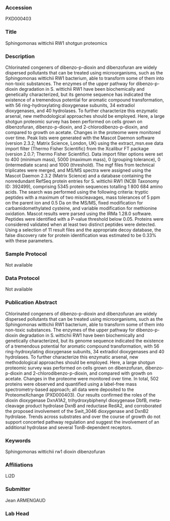 ### Accession
PXD000403

### Title
Sphingomonas wittichii RW1 shotgun proteomics

### Description
Chlorinated congeners of dibenzo-p-dioxin and dibenzofuran are widely dispersed pollutants that can be treated using microorganisms, such as the Sphingomonas wittichii RW1 bacterium, able to transform some of them into non-toxic substances. The enzymes of the upper pathway for dibenzo-p-dioxin degradation in S. wittichii RW1 have been biochemically and genetically characterized, but its genome sequence has indicated the existence of a tremendous potential for aromatic compound transformation, with 56 ring-hydroxylating dioxygenase subunits, 34 extradiol dioxygenases, and 40 hydrolases. To further characterize this enzymatic arsenal, new methodological approaches should be employed. Here, a large shotgun proteomic survey has been performed on cells grown on dibenzofuran, dibenzo-p-dioxin, and 2-chlorodibenzo-p-dioxin, and compared to growth on acetate. Changes in the proteome were monitored over time.        Peak lists were generated with the Mascot Daemon software (version 2.3.2; Matrix Science, London, UK) using the extract_msn.exe data import filter (Thermo Fisher Scientific) from the Xcalibur FT package (version 2.0.7; Thermo Fisher Scientific). Data import filter options were set to 400 (minimum mass), 5000 (maximum mass), 0 (grouping tolerance), 0 (intermediate scans) and 1000 (threshold). The mgf files from technical triplicates were merged, and MS/MS spectra were assigned using the Mascot Daemon 2.3.2 (Matrix Science) and a database containing the nonredundant RefSeq protein entries for S. wittichii RW1 (NCBI Taxonomy ID: 392499), comprising 5345 protein sequences totalling 1 800 684 amino acids. The search was performed using the following criteria: tryptic peptides with a maximum of two miscleavages, mass tolerances of 5 ppm on the parent ion and 0.5 Da on the MS/MS, fixed modification for carbamidomethylated cysteine, and variable modification for methionine oxidation. Mascot results were parsed using the IRMa 1.28.0 software. Peptides were identified with a P-value threshold below 0.05. Proteins were considered validated when at least two distinct peptides were detected. Using a selection of 11 result files and the appropriate decoy database, the false discovery rate for protein identification was estimated to be 0.33% with these parameters.

### Sample Protocol
Not available

### Data Protocol
Not available

### Publication Abstract
Chlorinated congeners of dibenzo-p-dioxin and dibenzofuran are widely dispersed pollutants that can be treated using microorganisms, such as the Sphingomonas wittichii RW1 bacterium, able to transform some of them into non-toxic substances. The enzymes of the upper pathway for dibenzo-p-dioxin degradation in S.&#x2009;wittichii RW1 have been biochemically and genetically characterized, but its genome sequence indicated the existence of a tremendous potential for aromatic compound transformation, with 56 ring-hydroxylating dioxygenase subunits, 34 extradiol dioxygenases and 40 hydrolases. To further characterize this enzymatic arsenal, new methodological approaches should be employed. Here, a large shotgun proteomic survey was performed on cells grown on dibenzofuran, dibenzo-p-dioxin and 2-chlorodibenzo-p-dioxin, and compared with growth on acetate. Changes in the proteome were monitored over time. In total, 502 proteins were observed and quantified using a label-free mass spectrometry-based approach; all data were deposited to the ProteomeXchange (PXD000403). Our results confirmed the roles of the dioxin dioxygenase DxnA1A2, trihydroxybiphenyl dioxygenase DbfB, meta-cleavage product hydrolase DxnB and reductase RedA2, and corroborated the proposed involvement of the Swit_3046 dioxygenase and DxnB2 hydrolase. Trends across substrates and over the course of growth do not support concerted pathway regulation and suggest the involvement of an additional hydrolase and several TonB-dependent receptors.

### Keywords
Sphingomonas wittichii rw1 dioxin dibenzofuran

### Affiliations
Li2D

### Submitter
Jean ARMENGAUD

### Lab Head


